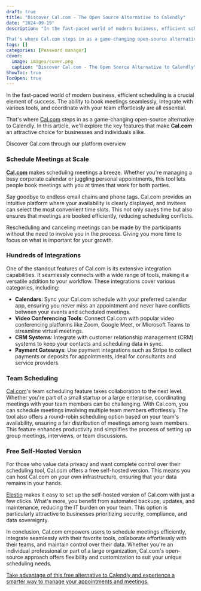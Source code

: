 ```yaml
---
draft: true
title: "Discover Cal.com - The Open Source Alternative to Calendly"
date: "2024-09-19"
description: "In the fast-paced world of modern business, efficient scheduling is a crucial element of success. The ability to book meetings seamlessly, integrate with various tools, and coordinate with your team effortlessly are all essential.

That's where Cal.com steps in as a game-changing open-source alternative to Calendly. In"
tags: []
categories: [Password manager]
cover:
  image: images/cover.png
  caption: "Discover Cal.com - The Open Source Alternative to Calendly"
ShowToc: true
TocOpen: true
---
```



In the fast\-paced world of modern business, efficient scheduling is a crucial element of success. The ability to book meetings seamlessly, integrate with various tools, and coordinate with your team effortlessly are all essential. 

That's where [Cal.com](https://elest.io/open-source/cal.com?ref=blog.elest.io) steps in as a game\-changing open\-source alternative to Calendly. In this article, we'll explore the key features that make **Cal.com** an attractive choice for businesses and individuals alike.



Discover Cal.com through our platform overview



### Schedule Meetings at Scale

[**Cal.com**](https://elest.io/open-source/cal.com?ref=blog.elest.io) makes scheduling meetings a breeze. Whether you're managing a busy corporate calendar or juggling personal appointments, this tool lets people book meetings with you at times that work for both parties. 

Say goodbye to endless email chains and phone tags. Cal.com provides an intuitive platform where your availability is clearly displayed, and invitees can select the most convenient time slots. This not only saves time but also ensures that meetings are booked efficiently, reducing scheduling conflicts.

Rescheduling and canceling meetings can be made by the participants without the need to involve you in the process. Giving you more time to focus on what is important for your growth.

### Hundreds of Integrations

One of the standout features of Cal.com is its extensive integration capabilities. It seamlessly connects with a wide range of tools, making it a versatile addition to your workflow. These integrations cover various categories, including:

* **Calendars**: Sync your Cal.com schedule with your preferred calendar app, ensuring you never miss an appointment and never have conflicts between your events and scheduled meetings.
* **Video Conferencing Tools**: Connect Cal.com with popular video conferencing platforms like Zoom, Google Meet, or Microsoft Teams to streamline virtual meetings.
* **CRM Systems**: Integrate with customer relationship management (CRM) systems to keep your contacts and scheduling data in sync.
* **Payment Gateways**: Use payment integrations such as Stripe to collect payments or deposits for appointments, ideal for consultants and service providers.

### Team Scheduling

[Cal.com](https://elest.io/open-source/cal.com?ref=blog.elest.io)'s team scheduling feature takes collaboration to the next level. Whether you're part of a small startup or a large enterprise, coordinating meetings with your team members can be challenging. With Cal.com, you can schedule meetings involving multiple team members effortlessly. The tool also offers a round\-robin scheduling option based on your team's availability, ensuring a fair distribution of meetings among team members. This feature enhances productivity and simplifies the process of setting up group meetings, interviews, or team discussions.

### Free Self\-Hosted Version

For those who value data privacy and want complete control over their scheduling tool, Cal.com offers a free self\-hosted version. This means you can host Cal.com on your own infrastructure, ensuring that your data remains in your hands. 

[Elestio](https://elest.io/open-source/cal.com?ref=blog.elest.io) makes it easy to set up the self\-hosted version of Cal.com with just a few clicks. What's more, you benefit from automated backups, updates, and maintenance, reducing the IT burden on your team. This option is particularly attractive to businesses prioritizing security, compliance, and data sovereignty.

In conclusion, Cal.com empowers users to schedule meetings efficiently, integrate seamlessly with their favorite tools, collaborate effortlessly with their teams, and maintain control over their data. Whether you're an individual professional or part of a large organization, Cal.com's open\-source approach offers flexibility and customization to suit your unique scheduling needs. 

[Take advantage of this free alternative to Calendly and experience a smarter way to manage your appointments and meetings.](https://elest.io/open-source/cal.com?ref=blog.elest.io)



